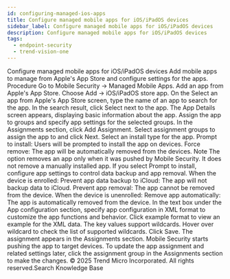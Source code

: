 ```yaml
---
id: configuring-managed-ios-apps
title: Configure managed mobile apps for iOS/iPadOS devices
sidebar_label: Configure managed mobile apps for iOS/iPadOS devices
description: Configure managed mobile apps for iOS/iPadOS devices
tags:
  - endpoint-security
  - trend-vision-one
---
```


 Configure managed mobile apps for iOS/iPadOS devices Add mobile apps to manage from Apple's App Store and configure settings for the apps. Procedure Go to Mobile Security → Managed Mobile Apps. Add an app from Apple's App Store. Choose Add → iOS/iPadOS store app. On the Select an app from Apple's App Store screen, type the name of an app to search for the app. In the search result, click Select next to the app. The App Details screen appears, displaying basic information about the app. Assign the app to groups and specify app settings for the selected groups. In the Assignments section, click Add Assignment. Select assignment groups to assign the app to and click Next. Select an install type for the app. Prompt to install: Users will be prompted to install the app on devices. Force remove: The app will be automatically removed from the devices. Note The option removes an app only when it was pushed by Mobile Security. It does not remove a manually installed app. If you select Prompt to install, configure app settings to control data backup and app removal. When the device is enrolled: Prevent app data backup to iCloud: The app will not backup data to iCloud. Prevent app removal: The app cannot be removed from the device. When the device is unenrolled: Remove app automatically: The app is automatically removed from the device. In the text box under the App configuration section, specify app configuration in XML format to customize the app functions and behavior. Click example format to view an example for the XML data. The key values support wildcards. Hover over wildcard to check the list of supported wildcards. Click Save. The assignment appears in the Assignments section. Mobile Security starts pushing the app to target devices. To update the app assignment and related settings later, click the assignment group in the Assignments section to make the changes. © 2025 Trend Micro Incorporated. All rights reserved.Search Knowledge Base